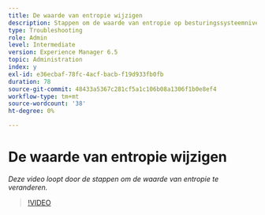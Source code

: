 ```yaml
---
title: De waarde van entropie wijzigen
description: Stappen om de waarde van entropie op besturingssysteemniveau te wijzigen
type: Troubleshooting
role: Admin
level: Intermediate
version: Experience Manager 6.5
topic: Administration
index: y
exl-id: e36ecbaf-78fc-4acf-bacb-f19d933fb0fb
duration: 78
source-git-commit: 48433a5367c281cf5a1c106b08a1306f1b0e8ef4
workflow-type: tm+mt
source-wordcount: '38'
ht-degree: 0%

---
```


# De waarde van entropie wijzigen

*Deze video loopt door de stappen om de waarde van entropie te veranderen.*

>[!VIDEO](https://video.tv.adobe.com/v/3437684?quality=12&learn=on&captions=dut)
